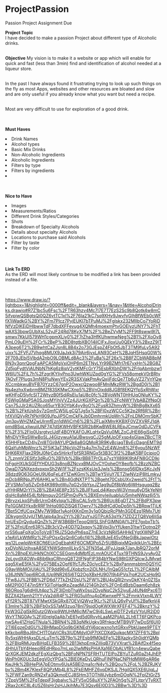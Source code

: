 # ProjectPassion
Passion Project Assignment Due<br>

<b>Project Topic</b><br>
I have decided to make a passion Project about different type of Alcoholic drinks.<br><br>

<b>Objective</b>
My vision is to make it a website or app which will enable for quick and fast (less than 3min) find and identification of alcohol needed at a liqueur store.<br><br>

In the past I have always found it frustrating trying to look up such things on the fly as most Apps, websites and other resources are bloated and slow and are only useful if you already know what you want but need a recipe.<br><br>

Most are very difficult to use for exploration of a good drink.<br><br><br>

<b>Must Haves</b><br>
  <li>Drink Names</li>
  <li>Alcohol types</li>
  <li>Basic Mix Drinks</li>
  <li>Non-Alcoholic Ingredients</li>
  <li>Alcoholic Ingredients</li>
  <li>Filters by type</li>
  <li>Filters by ingredients</li>
  <li></li>  
  <br>
  <br>
  
<b>Nice to Have</b><br>
  <li>Images</li>
  <li>Measurements/Ratios</li>
  <li>Different Drink Styles/Categories</li>
  <li>Shots</li>  
  <li>Breakdown of Specialty Alcohols</li>
  <li>Details about specialty Alcohols</li>
  <li>Locations to purchase said Alcohols</li>
  <li>Filter by taste</li>
  <li>Filter by color</li>
<br>
<br>
<br>
<b>Link To ERD</b><br>
As the ERD will most likely continue to be modified a link has been provided instead of a file.<br><br><br>

https://www.draw.io/?lightbox=1&highlight=0000ff&edit=_blank&layers=1&nav=1&title=AlcoholDrinks.drawio#R7Z1bc5u6Fsc%2FTR63hzv4Mc7l7E7T7EzS2Sc9b8Qotk4w8mC5ifvpjwQSBgtsQi0QZ6vtTC1xl%2F76Ia21kC7sq9XHv9JwvfyGIhBfWEb0cWFfX1iWadkG%2BY%2Fm7PIcz7PyjEUKI7bTPuMJ%2FgIskx232MIIbCo7YoRiDNfVzDlKEjDHlbwwTdF7dbdXFFevug4XQMh4moexmPtvGOElyzUNY7%2FhTwAXS3bpwGUbXsL52yJF24Rd78KyX7M%2F%2BeZVyM%2FF9t8swwi9l7Lsmwv7KkUI579WH1cgpmXLiy0%2F7rZha3HfKUhwmwNeg%2B1%2FXoOv8PmLO9uEH%2FCr%2BeP%2BD8tgtbXBO14iICIFxJIoxUu0QEkY3%2BxzZ9lTA3peg6T2%2B9whtCaZJsn8L8B4x2o73GJEspZ4FbOt5JbT3TM9fuLy5A92uixx%2FVFJ7Vhqg8MUX9JaJxk3j79Air6jvxLAN93CeH%2BJqH5HsqG0W%2F709JEbi5VlbdA2nbO9LOBMLd8Ac3%2FuBa%2F26x%2B8FZCbWAB8pMBN3y3qnrQpgFaAPCA5MgVxiOHP6m2ETNyLYr99BZMfrI7r67vxHn%2BG8ZZd5jqFydtViAUNbN7hKg6z8ipV2ytKMFcGrY75EsbRXbhDW%2FrIpAbmbzw1W6IU%2FiL7h%2FzgrIKYIiyPno3UwhWKUZpd0gYG%2FVs58omekV0rBRty7AOvF7PIugs3mN8PiuNwvYEv2R3SXVakPmAyQxijFdcQe7Tb6uVZ27VnYQwXCcmbkwuBVFB70YzzC67gnP2OwxcQzwoo8FMniMkzRW%2BgdD0j%2B1Ns4ezhxXwbrmBMZf83SKMwCXnp5%2BVnOixdd8JGBf8EKQYfpSxRhWxrwKHFoD5lyfcSIT2WtyzB0fSdiRsElu1aU8c0fc%2BVoWNT0HHUqONluKY%2FSWlgGMaP5A0SJosMYjhjVVZz4JUrKGXPQn%2B%2FcNWY1VbABZIfNqOlCsn75JJlr2AUZRco65urYB3OYbK4yy9oO%2FusR3ZhmvW%2BhBg8kXx65%2B%2FktUshSy7zGmfCW5ILgCQTJg5x%2BFI0xzWCCc5K2p2Rf6R%2BrihfXVIQVyRt7tPkH909JfpJiP5CmCkFkJb0DmhrmkUpWn%2FnLDMOmr5bK7Jm3pyWHZMZwUIrmfEzn1dWliCrh6%2B%2FLaiXMnrKKBXF0VZXVRFJ1dApmdBSqLxIjwuiiUNF747dSKWHVBFKSRl2b8KwBWE8LREpJCmwOdDJCVFk5%2F3%2FIo0UsrgtycIJdF4BOYKAFOJKLqHxQsVu0MLZoCJHE66giSs0f8MhjDVYRgSWwBoSLJ4GizywuA1aUBwsvqCJ25gMJpOFxsp4sGIawZBcCTRX5HHFbxCD4lyZnl8TGij9AYUPQk6a8GQMoR3R9KyBcjagTBvEcDagnEMT9d6QaYuhMbWnrz%2F5iK3aT3NjcVo2Fts4u7m7oZzE4WJm8%2F6you5NzWF5HK6RXFlax2R9tJ0NrCdx5HirkrFbfSR3RNGx5t3B3C3f2%2BaK5BF0cjpioOL7LznmV2ESlfz3dRuO%2B1Vb%2BkrBB8TPrOLp7yzYII89IKl9tAFN8GCDIkihiFgoHXUkSGEfYHDUG3s8noBZNcvxBMJOvCYOoheOY8eofb%2BzzNZBCOwaD7QNXezdxpxpxSh2Wj1F%2FszsKKsUq3JwIs%2Bpnsg56IDkxSKcJxN38dzd9O63GOeU9U6qFeLdY1ZwKGmj%2BTwY5VuY7ETZlwNVziP8ItLmkyJmDcb8RINpJfV6AHKLw%2Bn4GdNXTPT%2Bgeht70CsbUXv2weid%2FtT%2FVSMqTgj5ZvDr84K989otWu7qG2v5bYsxJZ1ag9uDf8bWo6jWHsguqq2BzuYHHRM2rYI%2B%2BA14E8Pz3S%2BJlFfuqLd4jKeoyWi3Vmxu6yD5kYeNHdisHc8aM454LfbNmquv2GfSPmQyPk%2BXEmyIejIuabIuU5mheNWqz6j5%2BrvzxLkpSPoBrUrnO4KyIqia%2BisCAL5vltr%2B6Uc8EgDTZ%2FBdPX3pwPq1GGM3Ykx8rRRF1hHq09DZlSQ6TOwrv7%2BdHCdOpDp5h%2BRpw1TjLK7Bpt5CtfUCqxZMy7W9Bpt1yAoHXKnDm3y1q0QbizRcPMn3GDEzq1RMx7UtI3Dkygm0UyjUTMUalp4a3ru2Yj%2B7zuYvJGTPcA53qYk71ZDZ2TQ8Vp6IiSahnUEsDrQydu4QnZh%2FW3B6BHTeooQWSLShFGIMN0AI%2FE7gxbxTb%2F%2FnUEnr63R%2Bt3cV2y4OD7Q3xqoy%2BVpi3ivYfUken31twYDotnq2PnrSS6uaFqXgOoToVz8TfRJZ5QdyPh6sqZ7nE3cVzNRiI5AHHkEYgtXWNP34x1eAVLkWtMRz%2FoPOsxQsQn6Cq6cf4I%2Bd8JeE45v0NeGjBkJapwiOtzws12LowIpWrK8Cft6EUrDgEbahKF6OCMDPp5Zr5UBBjqixMQxjkIkUn%2BEcxxDVoNUzjhvaA8SEYNWSdmnIILkyS%2FN35aLJlFvJJqak7JanJbRQ72orMXn%2BhpEXUHkNChlXCCSEGqm4dMbfEzLmrAOUC4Tux19THNS9JyyAy0Z2pLgydX4OWy48ib6kqCRhngQ8T2llFNgFIP384bYNwS98tGXPQlcw3JMywtsqg5XwE5fA%2FyG75BEs2Opf61fcTJfcZ0clycEZ1r%2BxPannmsbtm0Q5YiCG9avWbMOjUIAU%2F9dd96vEJXpbzfcn2iDLNHJ1nQaG51cfzL1%2FCAIbMu36JtNNTppi6RCdLIUp9NR26Sj6TQ2OgXBxHU907I9i4jPVq7rpK2UCsHp9GTFw8JJ%2FBB%2FD6d77TkZHZ0sU%2FW%2BU4sQRI2nvvDkKY4n0Z1SxpM2PI0OT47inSftY1GIToHadKpZeadMJ214Gh2d%2FOnEdBzbDaam6zh8zk1l6ORoq7g6dHIUt4pz%2F3IDnbThaWx0so2DvpNqC2k52iyuEJ4UN4tPxc6TIBZZX42famh21YYyVa2diR4F%2FRG5ulifnu4oDKwnxePF%2FmnkVtxn4LWYvFf2R%2BT87VFMwtXSkGRx87OEViQWyz1KLr%2FULQ6vPyUf%2BafknV4E3mlre%2B%2BiFb0xSS7aM3zuq78nl79sjdOgKWXWrXFEF47%2BknzY%2FkW3GZglSkR0utzGWxjp9WtUHM6cIM7wC9i4LSwLejDTF2y6zVYoUR2iD0WvYTNG0Ay%2FiI0relg0aAb7xE61yd5d0RvyhLaaM2PjjAIL2Lh6TT6FQKPconwSAv41ZHqGTNula%2BRN4%2B3qNfkUgky3RfnkqcMTB9VP7wDoSf6UI02Tl6EgzeDdGU%2BHMapDGq9bGKNEdYij6qcwxno1vtGRxvPbkUaee9PTEYkKkcbqRBqJ6hCH1TOIaViCRs3IUDMdvlOjP7tXCDXdQujkqcMX1ZFF6%2BplRv5xsWHHAxsDLnLuTm%2B79p%2FEsb9fM0kEFe%2BXazkvSh0idtYQMb%2FBlqRMiJgvBiHqELFB359%2B13khpEmkZiIIiqB73VVXrat%2BAjfDx4f5eo4HhUjTbY4HeeoIREdHRpo7mLxp2IwMNsPHiAXa16EObALVfB1cn4ewuQabeQrXGKJEM2dkzFEgXizQbg%2BFoNPN7SFRHTUTElPoZBYuTZuR0aZt4JhEPWnPh0K0Uc3zEegV0cYPGa%2BlE0KeDyLQRhuFINPNaCNPHdMW6gAR6eKwJHk%2BiHePIA7pEOtmv6UsA5BEl2ma1crN4y%2BQou%2FoL%2BZRJKVbv%2Bm4K7KlexF8QPzMb4L8%2FkElMHFZ6vqDKSJL7HgiIQX5XE6UjqLJ%2FWFZan9cRN2xFa3QkmoECJ8SHm3TOThWJybz6mDOqN%2FpIZtGrZ5YZppV5M%2FqTdepjF3jgbalvc%2FV5xO58uXY%2FAOh5g%2FLjtprVTyRXT2Rax2cKC8L4USZ6IsHr2sHJJkihMu7E3Qsv6EI0D3%2BBw%3D%3D
